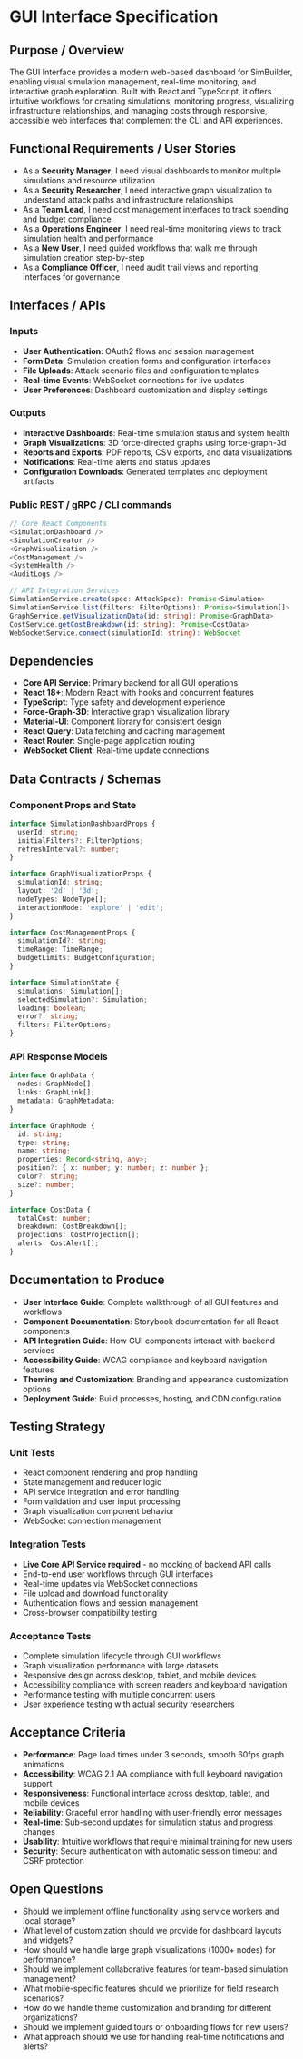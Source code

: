 # GUI Interface Specification

## Purpose / Overview

The GUI Interface provides a modern web-based dashboard for SimBuilder, enabling visual simulation management, real-time monitoring, and interactive graph exploration. Built with React and TypeScript, it offers intuitive workflows for creating simulations, monitoring progress, visualizing infrastructure relationships, and managing costs through responsive, accessible web interfaces that complement the CLI and API experiences.

## Functional Requirements / User Stories

- As a **Security Manager**, I need visual dashboards to monitor multiple simulations and resource utilization
- As a **Security Researcher**, I need interactive graph visualization to understand attack paths and infrastructure relationships
- As a **Team Lead**, I need cost management interfaces to track spending and budget compliance
- As a **Operations Engineer**, I need real-time monitoring views to track simulation health and performance
- As a **New User**, I need guided workflows that walk me through simulation creation step-by-step
- As a **Compliance Officer**, I need audit trail views and reporting interfaces for governance

## Interfaces / APIs

### Inputs
- **User Authentication**: OAuth2 flows and session management
- **Form Data**: Simulation creation forms and configuration interfaces
- **File Uploads**: Attack scenario files and configuration templates
- **Real-time Events**: WebSocket connections for live updates
- **User Preferences**: Dashboard customization and display settings

### Outputs
- **Interactive Dashboards**: Real-time simulation status and system health
- **Graph Visualizations**: 3D force-directed graphs using force-graph-3d
- **Reports and Exports**: PDF reports, CSV exports, and data visualizations
- **Notifications**: Real-time alerts and status updates
- **Configuration Downloads**: Generated templates and deployment artifacts

### Public REST / gRPC / CLI commands
```typescript
// Core React Components
<SimulationDashboard />
<SimulationCreator />
<GraphVisualization />
<CostManagement />
<SystemHealth />
<AuditLogs />

// API Integration Services
SimulationService.create(spec: AttackSpec): Promise<Simulation>
SimulationService.list(filters: FilterOptions): Promise<Simulation[]>
GraphService.getVisualizationData(id: string): Promise<GraphData>
CostService.getCostBreakdown(id: string): Promise<CostData>
WebSocketService.connect(simulationId: string): WebSocket
```

## Dependencies

- **Core API Service**: Primary backend for all GUI operations
- **React 18+**: Modern React with hooks and concurrent features
- **TypeScript**: Type safety and development experience
- **Force-Graph-3D**: Interactive graph visualization library
- **Material-UI**: Component library for consistent design
- **React Query**: Data fetching and caching management
- **React Router**: Single-page application routing
- **WebSocket Client**: Real-time update connections

## Data Contracts / Schemas

### Component Props and State
```typescript
interface SimulationDashboardProps {
  userId: string;
  initialFilters?: FilterOptions;
  refreshInterval?: number;
}

interface GraphVisualizationProps {
  simulationId: string;
  layout: '2d' | '3d';
  nodeTypes: NodeType[];
  interactionMode: 'explore' | 'edit';
}

interface CostManagementProps {
  simulationId?: string;
  timeRange: TimeRange;
  budgetLimits: BudgetConfiguration;
}

interface SimulationState {
  simulations: Simulation[];
  selectedSimulation?: Simulation;
  loading: boolean;
  error?: string;
  filters: FilterOptions;
}
```

### API Response Models
```typescript
interface GraphData {
  nodes: GraphNode[];
  links: GraphLink[];
  metadata: GraphMetadata;
}

interface GraphNode {
  id: string;
  type: string;
  name: string;
  properties: Record<string, any>;
  position?: { x: number; y: number; z: number };
  color?: string;
  size?: number;
}

interface CostData {
  totalCost: number;
  breakdown: CostBreakdown[];
  projections: CostProjection[];
  alerts: CostAlert[];
}
```

## Documentation to Produce

- **User Interface Guide**: Complete walkthrough of all GUI features and workflows
- **Component Documentation**: Storybook documentation for all React components
- **API Integration Guide**: How GUI components interact with backend services
- **Accessibility Guide**: WCAG compliance and keyboard navigation features
- **Theming and Customization**: Branding and appearance customization options
- **Deployment Guide**: Build processes, hosting, and CDN configuration

## Testing Strategy

### Unit Tests
- React component rendering and prop handling
- State management and reducer logic
- API service integration and error handling
- Form validation and user input processing
- Graph visualization component behavior
- WebSocket connection management

### Integration Tests
- **Live Core API Service required** - no mocking of backend API calls
- End-to-end user workflows through GUI interfaces
- Real-time updates via WebSocket connections
- File upload and download functionality
- Authentication flows and session management
- Cross-browser compatibility testing

### Acceptance Tests
- Complete simulation lifecycle through GUI workflows
- Graph visualization performance with large datasets
- Responsive design across desktop, tablet, and mobile devices
- Accessibility compliance with screen readers and keyboard navigation
- Performance testing with multiple concurrent users
- User experience testing with actual security researchers

## Acceptance Criteria

- **Performance**: Page load times under 3 seconds, smooth 60fps graph animations
- **Accessibility**: WCAG 2.1 AA compliance with full keyboard navigation support
- **Responsiveness**: Functional interface across desktop, tablet, and mobile devices
- **Reliability**: Graceful error handling with user-friendly error messages
- **Real-time**: Sub-second updates for simulation status and progress changes
- **Usability**: Intuitive workflows that require minimal training for new users
- **Security**: Secure authentication with automatic session timeout and CSRF protection

## Open Questions

- Should we implement offline functionality using service workers and local storage?
- What level of customization should we provide for dashboard layouts and widgets?
- How should we handle large graph visualizations (1000+ nodes) for performance?
- Should we implement collaborative features for team-based simulation management?
- What mobile-specific features should we prioritize for field research scenarios?
- How do we handle theme customization and branding for different organizations?
- Should we implement guided tours or onboarding flows for new users?
- What approach should we use for handling real-time notifications and alerts?